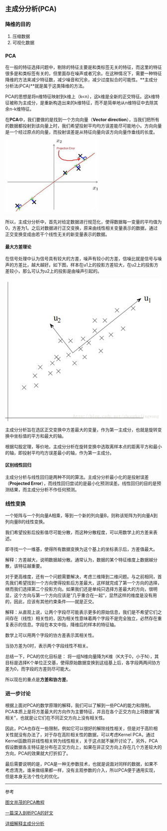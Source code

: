 ## 主成分分析(PCA)

### 降维的目的

1. 压缩数据
2. 可视化数据

### PCA

 在一般的特征选择问题中，剔除的特征主要是和类标签无关的特征，而这里的特征很多是和类标签有关的，但里面存在噪声或者冗余。在这种情况下，需要一种特征降维的方法来减少特征数，减少噪音和冗余，减少过度拟合的可能性。**主成分分析法(PCA)**就是属于这类降维的方法。

PCA的思想是将n维特征映射到k维上（k<n），这k维是全新的正交特征。这k维特征被称为主成分，是重新构造出来的k维特征，而不是简单地从n维特征中去除其余n-k维特征。

在**PCA**中，我们要做的是找到一个方向向量（**Vector direction**），当我们把所有的数据都投射到该向量上时，我们希望投射平均均方误差能尽可能地小。方向向量是一个经过原点的向量，而投射误差是从特征向量向该方向向量作垂线的长度。

![img](../../notes/AndrewNg/images/23.jpg)

所以，主成分分析中，首先对给定数据进行规范化，使得数据每一变量的平均值为0，方差为1。之后对数据进行正交变换，原来由线性相关变量表示的数据，通过正交变换变成由若干个线性无关的新变量表示的数据。

#### 最大方差理论

在信号处理中认为信号具有较大的方差，噪声有较小的方差，信噪比就是信号与噪声的方差比，越大越好。如下图，样本在u1上的投影方差较大，在u2上的投影方差较小，那么可认为u2上的投影是由噪声引起的。

![img](../../notes/AndrewNg/images/19.png)

主成分分析旨在选区正交变换中方差最大的变量，作为第一主成分，也就是旋转变换中坐标值的平方和最大的轴。

根据勾股定理，等价地，主成分分析在旋转变换中选取离样本点的距离平方和最小的轴，即投射平均均方误差最小的轴，作为第一主成分。

#### 区别线性回归

主成分分析与线性回归是两种不同的算法。主成分分析最小化的是投射误差（**Projected Error**），而线性回归尝试的是最小化预测误差。线性回归的目的是预测结果，而主成分分析不作任何预测。

### 线性变换

一个矩阵与一个列向量A相乘，等到一个新的列向量B，则称该矩阵为列向量A到列向量B的线性变换。

我们希望投影后投影值尽可能分散，而这种分散程度，可以用数学上的方差来表述。

即寻找一个一维基，使得所有数据变换为这个基上的坐标表示后，方差值最大。

解释：方差越大，说明数据越分散。通常认为，数据的某个特征维度上数据越分散，该特征越重要。

对于更高维度，还有一个问题需要解决，考虑三维降到二维问题。与之前相同，首先我们希望找到一个方向使得投影后方差最大，这样就完成了第一个方向的选择，继而我们选择第二个投影方向。如果我们还是单纯只选择方差最大的方向，很明显，这个方向与第一个方向应该是“几乎重合在一起”，显然这样的维度是没有用的，因此，应该有其他约束条件——就是正交。

解释：从直观上说，让两个字段尽可能表示更多的原始信息，我们是不希望它们之间存在（线性）相关性的，因为相关性意味着两个字段不是完全独立，必然存在重复表示的信息。字段在本文中指，降维后的样本的特征轴。

数学上可以用两个字段的协方差表示其相关性。

当协方差为0时，表示两个字段线性不相关。

总结一下，PCA的优化目标是：
将一组N维向量降为K维（K大于0，小于N），其目标是选择K个单位正交基，使得原始数据变换到这组基上后，各字段两两间协方差为0，而字段的方差则尽可能大。

所以现在的重点是**方差和协方差**。

### 进一步讨论

根据上面对PCA的数学原理的解释，我们可以了解到一些PCA的能力和限制。PCA本质上是将方差最大的方向作为主要特征，并且在各个正交方向上将数据“离相关”，也就是让它们在不同正交方向上没有相关性。

因此，PCA也存在一些限制，例如它可以很好的解除线性相关，但是对于高阶相关性就没有办法了，对于存在高阶相关性的数据，可以考虑Kernel PCA，通过Kernel函数将非线性相关转为线性相关，关于这点就不展开讨论了。另外，PCA假设数据各主特征是分布在正交方向上，如果在非正交方向上存在几个方差较大的方向，PCA的效果就大打折扣了。

最后需要说明的是，PCA是一种无参数技术，也就是说面对同样的数据，如果不考虑清洗，谁来做结果都一样，没有主观参数的介入，所以PCA便于通用实现，但是本身无法个性化的优化。



------

参考

[图文并茂的PCA教程](<https://blog.csdn.net/hustqb/article/details/78394058>)

[一篇深入剖析PCA的好文](https://www.cnblogs.com/hadoop2015/p/7419087.html)

[详细解释主成分分析](<https://blog.csdn.net/lanyuelvyun/article/details/82384179>)

